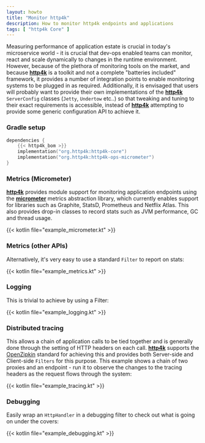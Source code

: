 ```yaml
---
layout: howto
title: "Monitor http4k"
description: How to monitor http4k endpoints and applications
tags: [ "http4k Core" ]
---
```


Measuring performance of application estate is crucial in today's microservice world - it is crucial that dev-ops enabled teams can monitor, react and scale dynamically to changes in the runtime environment. However, because of the plethora of monitoring tools on the market, and because [**http4k**](https://github.com/http4k/http4k) is a toolkit and not a complete "batteries included" framework, it provides a number of integration points to enable monitoring systems to be plugged in as required. Additionally, it is envisaged that users will probably want to provide their own implementations of the [**http4k**](https://github.com/http4k/http4k) `ServerConfig` classes (`Jetty`, `Undertow` etc..) so that tweaking and tuning to their exact requirements is accessible, instead of [**http4k**](https://github.com/http4k/http4k) attempting to provide some generic configuration API to achieve it.

### Gradle setup

```kotlin
dependencies {
    {{< http4k_bom >}}
    implementation("org.http4k:http4k-core")
    implementation("org.http4k:http4k-ops-micrometer")
}
```
 
### Metrics (Micrometer) 

[**http4k**](https://github.com/http4k/http4k) provides module support for monitoring application endpoints using the [**micrometer**](http://micrometer.io/) metrics abstraction library, which currently enables support for libraries such as Graphite, StatsD, Prometheus and Netflix Atlas. This also provides drop-in classes to record stats such as JVM performance, GC and thread usage.

{{< kotlin file="example_micrometer.kt" >}}

### Metrics (other APIs) 

Alternatively, it's very easy to use a standard `Filter` to report on stats:

{{< kotlin file="example_metrics.kt" >}}

### Logging 
This is trivial to achieve by using a Filter:
 
{{< kotlin file="example_logging.kt" >}}

### Distributed tracing 
This allows a chain of application calls to be tied together and is generally done through the setting of HTTP headers on each call. [**http4k**](https://github.com/http4k/http4k) supports the [OpenZipkin](https://zipkin.io/) standard for achieving this and provides both Server-side and Client-side `Filters` for this purpose. This example shows a chain of two proxies and an endpoint - run it to observe the changes to the tracing headers as the request flows through the system:

{{< kotlin file="example_tracing.kt" >}}

### Debugging 
Easily wrap an `HttpHandler` in a debugging filter to check out what is going on under the covers:
 
{{< kotlin file="example_debugging.kt" >}}
